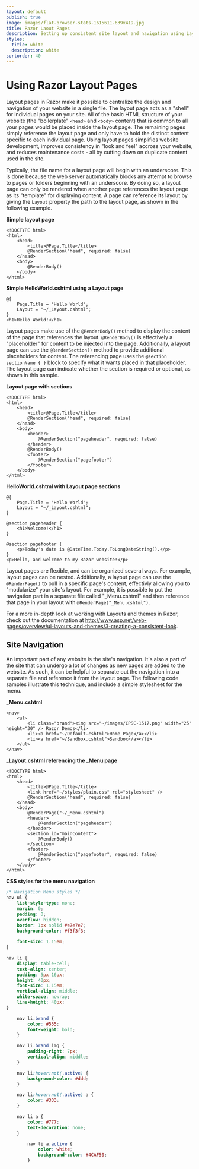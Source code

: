 ```yaml
---
layout: default
publish: true
image: images/flat-browser-stats-1615611-639x419.jpg
title: Razor Laout Pages
description: Setting up consistent site layout and navigation using Layout Pages
styles:
  title: white
  description: white
sortorder: 40
---
```


# Using Razor Layout Pages

Layout pages in Razor make it possible to centralize the design and navigation of your website in a single file. The layout page acts as a "shell" for individual pages on your site. All of the basic HTML structure of your website (the "boilerplate" `<head>` and `<body>` content) that is common to all your pages would be placed inside the layout page. The remaining pages simply reference the layout page and only have to hold the distinct content specific to each individual page. Using layout pages simplifies website development, improves consistency in "look and feel" accross your website, and reduces maintenance costs - all by cutting down on duplicate content used in the site.

Typically, the file name for a layout page will begin with an underscore. This is done because the web server automatically blocks any attempt to browse to pages or folders beginning with an underscore. By doing so, a layout page can only be rendered when another page references the layout page as its "template" for displaying content. A page can reference its layout by giving the `Layout` property the path to the layout page, as shown in the following example.

**Simple layout page**

```
<!DOCTYPE html>
<html>
    <head>
        <title>@Page.Title</title>
        @RenderSection("head", required: false)
    </head>
    <body>
        @RenderBody()
    </body>
</html>
```
    
**Simple HelloWorld.cshtml using a Layout page**

```
@{
    Page.Title = "Hello World";
    Layout = "~/_Layout.cshtml";
}
<h1>Hello World!</h1>
```
    
    
Layout pages make use of the `@RenderBody()` method to display the content of the page that references the layout. `@RenderBody()` is effectively a "placeholder" for content to be injected into the page. Additionally, a layout page can use the `@RenderSection()` method to provide additional placeholders for content. The referencing page uses the `@section sectionName { }` block to specify what it wants placed in that placeholder. The layout page can indicate whether the section is required or optional, as shown in this sample.


**Layout page with sections**

```
<!DOCTYPE html>
<html>
    <head>
        <title>@Page.Title</title>
        @RenderSection("head", required: false)
    </head>
    <body>
        <header>
            @RenderSection("pageheader", required: false)
        </header>
        @RenderBody()
        <footer>
            @RenderSection("pagefooter")
        </footer>
    </body>
</html>
```


**HelloWorld.cshtml with Layout page sections**

```
@{
    Page.Title = "Hello World";
    Layout = "~/_Layout.cshtml";
}

@section pageheader {
    <h1>Welcome!</h1>
}

@section pagefooter {
    <p>Today's date is @DateTime.Today.ToLongDateString().</p>
}
<p>Hello, and welcome to my Razor website!</p>
```



Layout pages are flexible, and can be organized several ways. For example, layout pages can be nested. Additionally, a layout page can use the `@RenderPage()` to pull in a specific page's content, effectivly allowing you to "modularize" your site's layout. For example, it is possible to put the navigation part in a separate file called "_Menu.cshtml" and then reference that page in your layout with `@RenderPage("_Menu.cshtml")`.


For a more in-depth look at working with Layouts and themes in Razor, check out the documentation at http://www.asp.net/web-pages/overview/ui-layouts-and-themes/3-creating-a-consistent-look.


## Site Navigation


An important part of any website is the site's navigation. It's also a part of the site that can undergo a lot of changes as new pages are added to the website. As such, it can be helpful to separate out the navigation into a separate file and reference it from the layout page. The following code samples illustrate this technique, and include a simple stylesheet for the menu.


**_Menu.cshtml**

```
<nav>
    <ul>
        <li class="brand"><img src="~/images/CPSC-1517.png" width="25" height="30" /> Razor Demos</li>
        <li><a href="~/Default.cshtml">Home Page</a></li>
        <li><a href="~/Sandbox.cshtml">Sandbox</a></li>
    </ul>
</nav>
```


**_Layout.cshtml referencing the _Menu page**

```
<!DOCTYPE html>
<html>
    <head>
        <title>@Page.Title</title>
        <link href="~/styles/plain.css" rel="stylesheet" />
        @RenderSection("head", required: false)
    </head>
    <body>
        @RenderPage("~/_Menu.cshtml")
        <header>
            @RenderSection("pageheader")
        </header>
        <section id="mainContent">
            @RenderBody()
        </section>
        <footer>
            @RenderSection("pagefooter", required: false)
        </footer>
    </body>
</html>
```


**CSS styles for the menu navigation**

```css
/* Navigation Menu styles */
nav ul {
    list-style-type: none;
    margin: 0;
    padding: 0;
    overflow: hidden;
    border: 1px solid #e7e7e7;
    background-color: #f3f3f3;
    
    font-size: 1.15em;
}

nav li {
    display: table-cell;
    text-align: center;
    padding: 5px 16px;
    height: 40px;
    font-size: 1.15em;
    vertical-align: middle;
    white-space: nowrap;
    line-height: 40px;
}

    nav li.brand {
        color: #555;
        font-weight: bold;
    }

    nav li.brand img {
        padding-right: 7px;
        vertical-align: middle;
    }

    nav li:hover:not(.active) {
        background-color: #ddd;
    }

    nav li:hover:not(.active) a {
        color: #333;
    }

    nav li a {
        color: #777;
        text-decoration: none;
    }

        nav li a.active {
            color: white;
            background-color: #4CAF50;
        }
```

<!--
<hr />
<h5>Pages</h5>
<ul>
    <li>_Layout.cshtml w. sections for header, body content, footer (footer shows if it's a GET or POST)</li>
    <li>Default page - Just showing some lorem-ipsum content, + Zen coding examples</li>
    <li>Sandbox page - 2 forms with a submit button, one with a GET action, one with a POST action</li>
    <li>_Menu.cshtml</li>
</ul>

<hr />
<h5>Simple horizontal stylesheet (courtesy of http://www.w3schools.com/css/tryit.asp?filename=trycss_navbar_horizontal_gray )</h5>
<pre>
`
ul {
list-style-type: none;
margin: 0;
padding: 0;
overflow: hidden;
border: 1px solid #e7e7e7;
background-color: #f3f3f3;
}

li {
float: left;
}

li a {
    display: block;
    color: #777;
    text-align: center;
    padding: 14px 16px;
    text-decoration: none;
}

    li a:hover:not(.active) {
        background-color: #ddd;
    }

    li a.active {
        color: white;
        background-color: #4CAF50;
    }
`
</pre>-->
